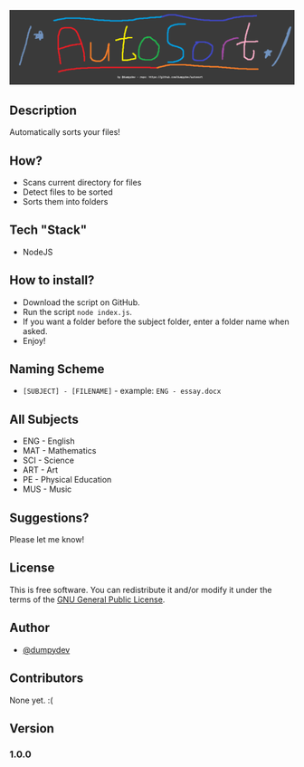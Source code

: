 ![banner](banner.png)
## Description
Automatically sorts your files!
## How?
- Scans current directory for files
- Detect files to be sorted
- Sorts them into folders
## Tech "Stack"
- NodeJS
## How to install?
- Download the script on GitHub.
- Run the script `node index.js`.
- If you want a folder before the subject folder, enter a folder name when asked.
- Enjoy!
## Naming Scheme
- `[SUBJECT] - [FILENAME]` - example: `ENG - essay.docx`
## All Subjects
- ENG - English
- MAT - Mathematics
- SCI - Science
- ART - Art
- PE - Physical Education
- MUS - Music
## Suggestions?
Please let me know!
## License
This is free software. You can redistribute it and/or modify it under the terms of the [GNU General Public License](https://www.gnu.org/licenses/gpl-3.0.en.html).
## Author
- [@dumpydev](https://dumpyy.xyz)
## Contributors
None yet. :(
## Version
### 1.0.0
